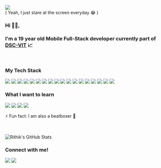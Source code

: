 <p>
  <img src="https://github.com/rithikjain/rithikjain/blob/master/code.gif"> 
  <br>
  ( Yeah, I just stare at the screen everyday 😂 )
</p>

### Hi 🙋‍♂️,
### I'm a 19 year old Mobile Full-Stack developer currently part of [DSC-VIT](https://github.com/GDGVIT) 📈

<br>

### My Tech Stack
<img src="https://img.shields.io/badge/-ANDROID-orange?style=for-the-badge"> <img src="https://img.shields.io/badge/-KOTLIN-red?style=for-the-badge"> <img src="https://img.shields.io/badge/-MVVM-blueviolet?style=for-the-badge"> <img src="https://img.shields.io/badge/-TENSORFLOWLITE-lightgrey?style=for-the-badge"> <img src="https://img.shields.io/badge/-JAVA-green?style=for-the-badge"> <img src="https://img.shields.io/badge/-PYTHON-orange?style=for-the-badge"> <img src="https://img.shields.io/badge/-FIREBASE-yellow?style=for-the-badge"> <img src="https://img.shields.io/badge/-FLUTTER-brightgreen?style=for-the-badge"> <img src="https://img.shields.io/badge/-DART-lightgrey?style=for-the-badge"> <img src="https://img.shields.io/badge/-GO-blue?style=for-the-badge"> <img src="https://img.shields.io/badge/-NODE-orange?style=for-the-badge"> <img src="https://img.shields.io/badge/-JAVASCRIPT-red?style=for-the-badge"> <img src="https://img.shields.io/badge/-TYPESCRIPT-blueviolet?style=for-the-badge"> <img src="https://img.shields.io/badge/-POSTGRESQL-green?style=for-the-badge"> <img src="https://img.shields.io/badge/-MONGODB-yellow?style=for-the-badge"> <img src="https://img.shields.io/badge/-FIGMA-brightgreen?style=for-the-badge"> <img src="https://img.shields.io/badge/-HTML-lightgrey?style=for-the-badge"> <img src="https://img.shields.io/badge/-CSS-blue?style=for-the-badge">

### What I want to learn
<img src="https://img.shields.io/badge/-REACT-orange?style=for-the-badge"> <img src="https://img.shields.io/badge/-DOCKER-red?style=for-the-badge"> <img src="https://img.shields.io/badge/-RUST-blueviolet?style=for-the-badge"> <img src="https://img.shields.io/badge/-AUTOMATION-blue?style=for-the-badge">

⚡ Fun fact: I am also a beatboxer 🎤

<br>

![Rithik's GitHub Stats](https://github-readme-stats.vercel.app/api?username=rithikjain)

### Connect with me!
[<img src="https://img.shields.io/badge/linkedin-%230077B5.svg?&style=for-the-badge&logo=linkedin&logoColor=white" />](https://www.linkedin.com/in/rithik-jain-710b3a199/) [<img src = "https://img.shields.io/badge/instagram-%23E4405F.svg?&style=for-the-badge&logo=instagram&logoColor=white">](https://www.instagram.com/d_drop_beatbox/)
